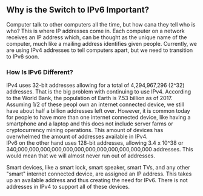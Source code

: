 ## Why is the Switch to IPv6 Important?

Computer talk to other computers all the time, but how cana they tell who is who? This is where IP addresses come in. Each computer on a network receives an IP address which, can be thought as the unique name of the computer, much like a mailing address identifies given people. Currently, we are using IPv4 addresses to tell computers apart, but we need to transition to IPv6 soon.

### How Is IPv6 Different?
IPv4 uses 32-bit addresses allowing for a total of 4,294,967,296 (2^32) addresses. That is the big problem with continuing to use IPv4. According to the World Bank, the population of Earth is 7.53 billion as of 2017. Assuming 1/2 of these peopl own an internet connected device, we still have about half a billion addresses left over. However, it is common today for people to have more than one internet connected device, like having a smartphone and a laptop and this does not include server farms or cryptocurrency mining operations. This amount of devices has overwhelmed the amount of addresses available in IPv4.  
IPv6 on the other hand uses 128-bit addresses, allowing 3.4 x 10^38 or  340,000,000,000,000,000,000,000,000,000,000,000,000 addresses. This would mean that we will almost never run out of addresses. 

Smart devices, like a smart lock, smart speaker, smart TVs, and any other "smart" internet connected device, are assigned an IP address. This takes up an available address and thus creating the need for IPv6. There is not addresses in IPv4 to support all of these devices. 
